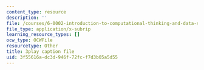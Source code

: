```yaml
---
content_type: resource
description: ''
file: /courses/6-0002-introduction-to-computational-thinking-and-data-science-fall-2016/3f55616adc3d946f72fcf7d3b05a5d55_soZv_KKax3E.srt
file_type: application/x-subrip
learning_resource_types: []
ocw_type: OCWFile
resourcetype: Other
title: 3play caption file
uid: 3f55616a-dc3d-946f-72fc-f7d3b05a5d55
---
```

